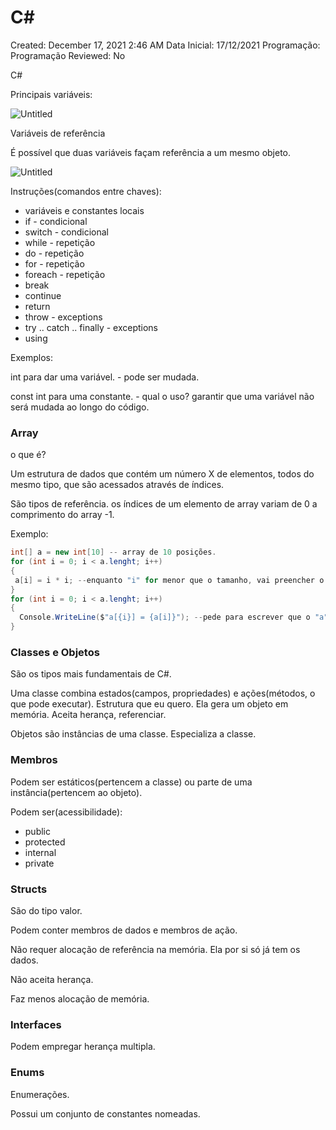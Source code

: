 # C#

Created: December 17, 2021 2:46 AM
Data Inicial: 17/12/2021
Programação: Programação
Reviewed: No

C#

Principais variáveis:

![Untitled](C#%20e635accfb5644562b9c3bb5d7dd62ea4/Untitled.png)

Variáveis de referência

É possível que duas variáveis façam referência a um mesmo objeto.

![Untitled](C#%20e635accfb5644562b9c3bb5d7dd62ea4/Untitled%201.png)

Instruções(comandos entre chaves):

- variáveis e constantes locais
- if - condicional
- switch - condicional
- while - repetição
- do - repetição
- for - repetição
- foreach - repetição
- break
- continue
- return
- throw - exceptions
- try .. catch .. finally - exceptions
- using

Exemplos:

int para dar uma variável. - pode ser mudada.

const int para uma constante. - qual o uso? garantir que uma variável não será mudada ao longo do código.

### Array

o que é?

Um estrutura de dados que contém um número X de elementos, todos do mesmo tipo, que são acessados através de índices.

São tipos de referência. os índices de um elemento de array variam de 0 a comprimento do array -1.

Exemplo: 

```csharp
int[] a = new int[10] -- array de 10 posições.
for (int i = 0; i < a.lenght; i++) 
{
 a[i] = i * i; --enquanto "i" for menor que o tamanho, vai preencher o "a" com i vezes i.
}
for (int i = 0; i < a.lenght; i++) 
{
  Console.WriteLine($"a[{i}] = {a[i]}"); --pede para escrever que o "a" de tal posição, tem valor tal.
}
```

### Classes e Objetos

São os tipos mais fundamentais de C#. 

Uma classe combina estados(campos, propriedades) e ações(métodos, o que pode executar). Estrutura que eu quero. Ela gera um objeto em memória. Aceita herança, referenciar.

Objetos são instâncias de uma classe. Especializa a classe.

### Membros

Podem ser estáticos(pertencem a classe) ou parte de uma instância(pertencem ao objeto). 

Podem ser(acessibilidade):

- public
- protected
- internal
- private

### Structs

São do tipo valor.

Podem conter membros de dados e membros de ação.

Não requer alocação de referência na memória. Ela por si só já tem os dados.

Não aceita herança. 

Faz menos alocação de memória.

 

### Interfaces

Podem empregar herança multipla.

### Enums

Enumerações.

Possui um conjunto de constantes nomeadas.